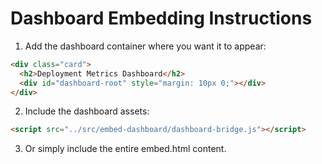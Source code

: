
# Dashboard Embedding Instructions

1. Add the dashboard container where you want it to appear:
```html
<div class="card">
  <h2>Deployment Metrics Dashboard</h2>
  <div id="dashboard-root" style="margin: 10px 0;"></div>
</div>
```

2. Include the dashboard assets:
```html
<script src="../src/embed-dashboard/dashboard-bridge.js"></script>
```

3. Or simply include the entire embed.html content.
